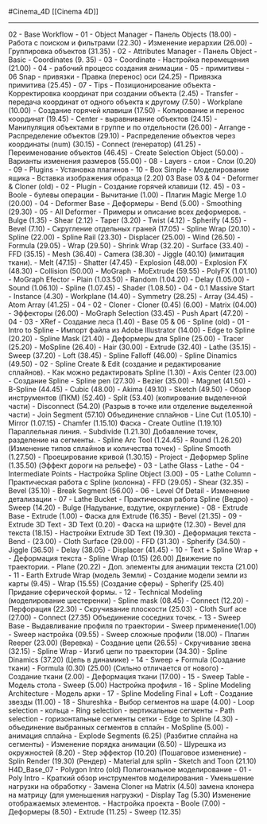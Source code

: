 #Cinema_4D 
[[Cinema 4D]]
________

02 - Base Workflow
	- 01 - Object Manager
		- Панель Objects (18.00)
			- Работа с поиском и фильтрами (22.30)
			- Изменение иерархии (26.00)
			- Группировка объектов (31.35)
	- 02 - Attributes Manager
		- Панель Object
			- Basic
			- Coordinates (9. 35)
	- 03 - Coordinate
		- Настройка перемещения (21.00)
	- 04 - рабочий процесс создания анимации
	- 05 - примитивы
	- 06 Snap - привязки
		- Правка (перенос) оси (24.25)
		- Привязка примитива (25.45)
	- 07 - Tips - Позиционирование объекта
		- Корректировка координат при создании объекта (2.45)
		- Transfer - передача координат от одного объекта к другому (7.50)
		- Workplane (10.00)
		- Создание горячей клавиши (17.50)
		- Копирование и перенос координат (19.45)
		- Center - выравнивание объектов (24.15)
		- Манипуляция объектами в группе и по отдельности (26.00)
		- Arrange - Распределение объектов (29.10)
		- Распределение объектов через координаты (num) (30.15)
		- Connect (генератор) (41.25)
		- Переименование объектов (46.45)
		- Create Selection Object (50.00)
		- Варианты изменения размеров (55.00)
	- 08 - Layers - слои
		- Слои (0.20)
	- 09 - Plugins - Установка плагинов
	- 10 - Box Simple - Моделирование ящика
		- Вставка изображения образца (2.20)
03 Base 03 & 04 - Deformer & Cloner (old)
	- 02 - Plugin
		- Создание горячей клавиши (12. 45)
	- 03 - Boole - булевы операции
		- Вычитание (1.00)
			- Плагин Magic Merge 1.0 (20.00)
	- 04 - Deformer Base - Деформеры
		- Bend (5.00)
		- Smoothing (29.30)
	- 05 - All Deformer - Примеры и описание всех деформеров. 
		- Bulge (1.35)
		- Shear (2.12)
		- Taper (3.20)
		- Twist (4.12)
		- Spherify (4.55)
		- Bevel (7.10)
			- Скругление отдельных граней (17.05)
		- Spline Wrap (20.10)
		- Spline (22.00)
		- Spline Rail (23.30)
		- Displacer (25.00)
		- Wind (26.50)
		- Formula (29.05)
		- Wrap (29.50)
		- Shrink Wrap (32.20)
		- Surface (33.40)
		- FFD (35.15)
		- Mesh (36.40)
		- Camera (38.30)
		- Jiggle (40.10) (имитация ткани).
		- Melt (47.15)
		- Shatter (47.45)
		- Explosion (48.00)
		- Explosion FX (48.30)
		- Collision (50.00)
	- MoGraph
		- MoExtrude (59.55)
		- PolyFX (1.01.10)
	- MoGraph Efector
		- Plain (1.03.50)
		- Random (1.04.20)
		- Delay (1.05.00)
		- Sound (1.06.10)
		- Spline (1.07.45)
		- Shader (1.08.50)
	- 04 - 0.1 Massive Start
		- Instance (4.30)
		- Workplane (14.40)
		- Symmetry (28.25)
		- Array (34.45)
		- Atom Array (41.25)
	- 04 - 02 - Cloner
		- Cloner (0.45) (6.00)
		- Matrix (04.00)
		- Эффекторы (26.00)
		- MoGraph Selection (33.45)
		- Push Apart (47.20)
	- 04 - 03 - XRef
		- Создание  леса (1.40)
		- 
Base 05 & 06 - Spline (old)
	- 01 - Intro to Spline
		- Импорт файла из Adobe Illustrator (14.00)
		- Edge to Spline (20.20)
		- Spline Mask (21.40)
		- Деформеры для Spline (25.00)
		- Tracer (25.20)
		- MoSpline (26.40)
		- Hair (30.00)
		- Extrude (32.40)
		- Lathe (35.15)
		- Sweep (37.20)
		- Loft (38.45)
		- Spline Falloff (46.00)
		- Spline Dinamics (49.50)
	- 02 - Spline Create & Edit (создание и редактирование сплайнов).
		- Как можно редактировать Spline (1.30)
		- Axis Center (23.00)
		- Создание Spline 
			- Spline pen (27.30)
			- Bezier (35.00)
			- Magnet (41.50)
			- B-Spline (44.45)
			- Cubic (48.00)
			- Akima (49.10)
			- Sketch (49.50)
			- Обзор инструментов (ПКМ) (52.40)
				- Split (53.40) (копирование выделенной части)
				- Disconnect (54.20) (Разрыв в точке или отделение выделенной части)
				- Join Segment (57.10) Объединение сплайнов
				- Line Cut (1.05.10)
				- Mirror (1.07.15)
				- Chamfer (1.15.10) Фаска
				- Create Outline (1.19.10) Параллельная линия.
				- Subdivide (1.21.30) Добавление точек, разделение на сегменты.
				- Spline Arc Tool (1.24.45)
				- Round (1.26.20) (Изменение типов сплайнов и количества точек)
				- Spline Smooth (1.27.50) 
				- Проецирование кривой (1.30.15)
					- Project 
					- Деформер Spline (1.35.50) (Эффект дороги на рельефе)
		- 03 - Lathe Glass
			- Lathe
		- 04 - Intermediate Points
			- Настройка Spline Object (3.00)
		- 05 - Lathe Column
			- Практическая работа с Spline (колонна)
				- FFD (29.05)
				- Shear (32.35)
				- Bevel (35.10)
				- Break Segment (56.00)
		- 06 - Level Of Detail - Изменение детализации
		- 07 - Lathe Bucket
			- Практическая работа Spline (Ведро)
			- Sweep (14.20)
			- Bulge (Надувание, вздутие, округление)
		- 08 - Extrude Base
			- Extrude (1.00)
			- Фаска для Extrude (16.35)
			- Bevel (21.35)
		- 09 - Extrude 3D Text
			- 3D Text (0.20)
			- Фаска на шрифте (12.30)
				- Bevel для текста (18.15)
			- Настройки Extrude 3D Text (19.30)
			- Деформация текста
				- Bend - (23.00) 
				- Cloth Surface (29.00)
				- FFD (31.30)
				- Spherify (34.50)
					- Jiggle (36.50)
					- Delay (38.05)
					- Displacer (41.45)
		- 10 - Text + Spline Wrap +
			- Деформация текста 
				- Spline Wrap (0.15) (26.00) Движение по траектории.
				- Plane (20.22)
				- Доп. элементы для анимации текста (21.00)
		- 11 - Earth Extrude Wrap (модель Земли)
			- Создание модели земли из карты (9.45)
			- Wrap (15.55) (Создание сферы)
			- Spherify (25.40) Придание сферической формы.
		- 12 - Technical Modeling (моделирование шестеренки)
			- Spline mask (08.45)
				- Connect (12.20)
			- Перфорация (22.30)
				- Скручивание плоскости (25.03)
				- Cloth Surf ace (27.00)
				- Connect (27.35) Объединение соседних точек.
		- 13 - Sweep Base - Выдавливание профиля по траектории
			- Sweep применение(1.00)
			- Sweep настройка (09.55)
			- Sweep сложные профили (18.00)
			- Плагин Reeper (23.00) (Веревка)
			- Создание цепи (26.55)
				- Скручивание звена (32.15)
				- Spline Wrap - Изгиб цепи по траектории (34.30)
				- Spline Dinamics (37.20) (Цепь в динамике)
		- 14 - Sweep + Formula (Создание ткани)
			- Formula (0.30) (25.00) (Сильно отличается от нового)
			- Создание ткани (2.00)
			- Деформация ткани (17.00)
		- 15 - Sweep Table - Модель стола
			- Sweep (5.00) Настройка профиля
		- 16 - Spline Modeling Architecture - Модель арки
		- 17 - Spline Modeling Final + Loft
			- Создание звезды (11.00)
		- 18 - Shureshka
			- Выбор сегментов на шаре (4.00) 
				- Loop selection - кольца
				- Ring selection - вертикальные сегменты
				- Path selection - горизонтальные сегменты сетки
			- Edge to Spline (4.30) - объединение выбранных сегментов в сплайн
			- MoSpline (5.00) - анимация сплайна
			- Explode Segments (6.25) (Разбитие сплайна на сегменты)
			- Изменение порядка анимации (6.50)
			- Шурешка из окружностей (8.20)
			- Step эффектор (10.20) (Пошаговое изменение)
			- Splin Render (19.30) (Рендер)
				- Material для splin
				- Sketch and Toon (21.10)
H4D_Base_07 - Polygon Intro (old) Полигональное моделирование
	- 01 - Poly Intro - Краткий обзор инструментов моделирования
	- Уменьшение нагрузки на обработку 
		- Замена Cloner на Matrix (4.50) замена клонера на матрицу (для уменьшения нагрузки)
		- Display Tag (5.30) Изменение отображаемых элементов.
		- Настройка проекта 
	- Boole (7.00)
	- Деформеры (8.50)
	- Extrude (11.25)
	- Sweep (12.35)